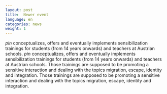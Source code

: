 ```yaml
---
layout: post
title:  Newer event
language: en
categories: news
weight: 1
---
```


*pin* conceptualizes, offers and eventually implements sensibilization trainings for students (from 14 years onwards) and teachers at Austrian schools.
*pin* conceptualizes, offers and eventually implements sensibilization trainings for students (from 14 years onwards) and teachers at Austrian schools.
Those trainings are supposed to be promoting a sensitive interaction and dealing with the topics migration, escape, identity and integration.
Those trainings are supposed to be promoting a sensitive interaction and dealing with the topics migration, escape, identity and integration.
